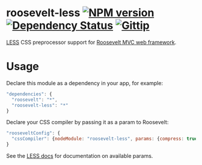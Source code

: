 roosevelt-less [![NPM version](https://badge.fury.io/js/roosevelt-less.png)](http://badge.fury.io/js/roosevelt-less) [![Dependency Status](https://gemnasium.com/kethinov/roosevelt-less.png)](https://gemnasium.com/kethinov/roosevelt-less) [![Gittip](http://img.shields.io/gittip/kethinov.png)](https://www.gittip.com/kethinov/)
==============

[LESS](http://lesscss.org) CSS preprocessor support for [Roosevelt MVC web framework](https://github.com/kethinov/roosevelt).

Usage
=====

Declare this module as a dependency in your app, for example:

```js
"dependencies": {
  "roosevelt": "*",
  "roosevelt-less": "*"
}
```

Declare your CSS compiler by passing it as a param to Roosevelt:

```js
"rooseveltConfig": {
  "cssCompiler": {nodeModule: "roosevelt-less", params: {compress: true}}
}
```

See the [LESS docs](http://lesscss.org/#using-less-configuration) for documentation on available params.